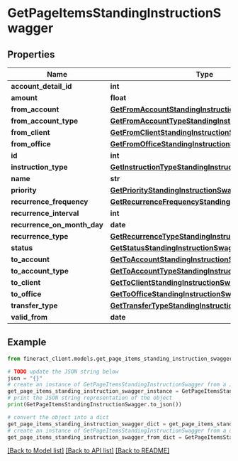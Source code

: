 # GetPageItemsStandingInstructionSwagger


## Properties

Name | Type | Description | Notes
------------ | ------------- | ------------- | -------------
**account_detail_id** | **int** |  | [optional] 
**amount** | **float** |  | [optional] 
**from_account** | [**GetFromAccountStandingInstructionSwagger**](GetFromAccountStandingInstructionSwagger.md) |  | [optional] 
**from_account_type** | [**GetFromAccountTypeStandingInstructionSwagger**](GetFromAccountTypeStandingInstructionSwagger.md) |  | [optional] 
**from_client** | [**GetFromClientStandingInstructionSwagger**](GetFromClientStandingInstructionSwagger.md) |  | [optional] 
**from_office** | [**GetFromOfficeStandingInstructionSwagger**](GetFromOfficeStandingInstructionSwagger.md) |  | [optional] 
**id** | **int** |  | [optional] 
**instruction_type** | [**GetInstructionTypeStandingInstructionSwagger**](GetInstructionTypeStandingInstructionSwagger.md) |  | [optional] 
**name** | **str** |  | [optional] 
**priority** | [**GetPriorityStandingInstructionSwagger**](GetPriorityStandingInstructionSwagger.md) |  | [optional] 
**recurrence_frequency** | [**GetRecurrenceFrequencyStandingInstructionSwagger**](GetRecurrenceFrequencyStandingInstructionSwagger.md) |  | [optional] 
**recurrence_interval** | **int** |  | [optional] 
**recurrence_on_month_day** | **date** |  | [optional] 
**recurrence_type** | [**GetRecurrenceTypeStandingInstructionSwagger**](GetRecurrenceTypeStandingInstructionSwagger.md) |  | [optional] 
**status** | [**GetStatusStandingInstructionSwagger**](GetStatusStandingInstructionSwagger.md) |  | [optional] 
**to_account** | [**GetToAccountStandingInstructionSwagger**](GetToAccountStandingInstructionSwagger.md) |  | [optional] 
**to_account_type** | [**GetToAccountTypeStandingInstructionSwagger**](GetToAccountTypeStandingInstructionSwagger.md) |  | [optional] 
**to_client** | [**GetToClientStandingInstructionSwagger**](GetToClientStandingInstructionSwagger.md) |  | [optional] 
**to_office** | [**GetToOfficeStandingInstructionSwagger**](GetToOfficeStandingInstructionSwagger.md) |  | [optional] 
**transfer_type** | [**GetTransferTypeStandingInstructionSwagger**](GetTransferTypeStandingInstructionSwagger.md) |  | [optional] 
**valid_from** | **date** |  | [optional] 

## Example

```python
from fineract_client.models.get_page_items_standing_instruction_swagger import GetPageItemsStandingInstructionSwagger

# TODO update the JSON string below
json = "{}"
# create an instance of GetPageItemsStandingInstructionSwagger from a JSON string
get_page_items_standing_instruction_swagger_instance = GetPageItemsStandingInstructionSwagger.from_json(json)
# print the JSON string representation of the object
print(GetPageItemsStandingInstructionSwagger.to_json())

# convert the object into a dict
get_page_items_standing_instruction_swagger_dict = get_page_items_standing_instruction_swagger_instance.to_dict()
# create an instance of GetPageItemsStandingInstructionSwagger from a dict
get_page_items_standing_instruction_swagger_from_dict = GetPageItemsStandingInstructionSwagger.from_dict(get_page_items_standing_instruction_swagger_dict)
```
[[Back to Model list]](../README.md#documentation-for-models) [[Back to API list]](../README.md#documentation-for-api-endpoints) [[Back to README]](../README.md)


